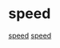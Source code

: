 # speed

[speed](https://github.com/privatenumber/minification-benchmarks)
[speed](https://github.com/kitech/qt.go)
